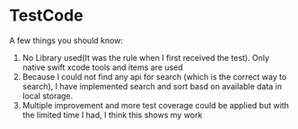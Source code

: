 # TestCode
A few things you should know:
  1. No Library used(It was the rule when I first received the test). Only native swift xcode tools and items are used
  2. Because I could not find any api for search (which is the correct way to search), I have implemented search and sort basd on available data in local storage.
  3. Multiple improvement and more test coverage could be applied but with the limited time I had, I think this shows my work
